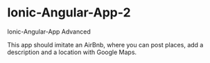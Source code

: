 # Ionic-Angular-App-2
Ionic-Angular-App Advanced

This app should imitate an AirBnb, where you can post places, add a description and a location with Google Maps. 

